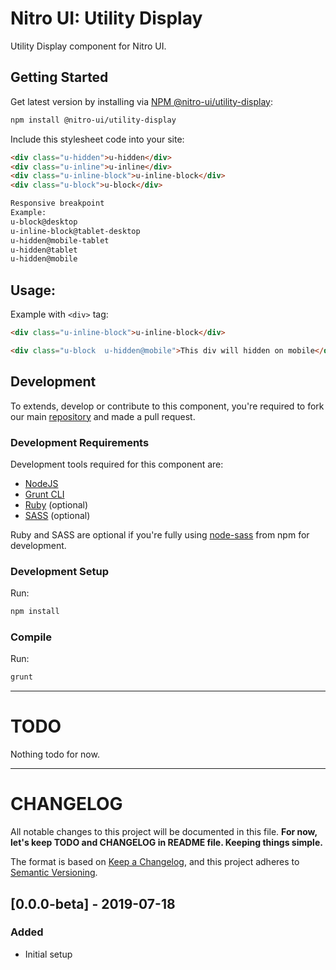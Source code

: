 # Nitro UI: Utility Display

Utility Display component for Nitro UI.

## Getting Started

Get latest version by installing via [NPM @nitro-ui/utility-display](https://www.npmjs.com/package/@nitro-ui/utility-display):

```sh
npm install @nitro-ui/utility-display
```

Include this stylesheet code into your site:

```html
<div class="u-hidden">u-hidden</div>
<div class="u-inline">u-inline</div>
<div class="u-inline-block">u-inline-block</div>
<div class="u-block">u-block</div>

Responsive breakpoint
Example:
u-block@desktop
u-inline-block@tablet-desktop
u-hidden@mobile-tablet
u-hidden@tablet
u-hidden@mobile


```

## Usage:

Example with `<div>` tag:

```html
<div class="u-inline-block">u-inline-block</div>

<div class="u-block  u-hidden@mobile">This div will hidden on mobile</div>
```

## Development

To extends, develop or contribute to this component, you're required to fork our main [repository](https://github.com/icarasia-engineering/nitro-ui) and made a pull request.

### Development Requirements

Development tools required for this component are:

- [NodeJS](https://nodejs.org/en/)
- [Grunt CLI](https://gruntjs.com)
- [Ruby](https://www.ruby-lang.org/en/) (optional)
- [SASS](https://sass-lang.com) (optional)

Ruby and SASS are optional if you're fully using [node-sass](https://github.com/sass/node-sass) from npm for development.

### Development Setup

Run:

```sh
npm install
```

### Compile

Run:

```sh
grunt
```
---

# TODO

Nothing todo for now.

---

# CHANGELOG

All notable changes to this project will be documented in this file. **For now, let's keep TODO and CHANGELOG in README file. Keeping things simple.**

The format is based on [Keep a Changelog](https://keepachangelog.com/en/1.0.0/),
and this project adheres to [Semantic Versioning](https://semver.org/spec/v2.0.0.html).

## [0.0.0-beta] - 2019-07-18
### Added
- Initial setup
